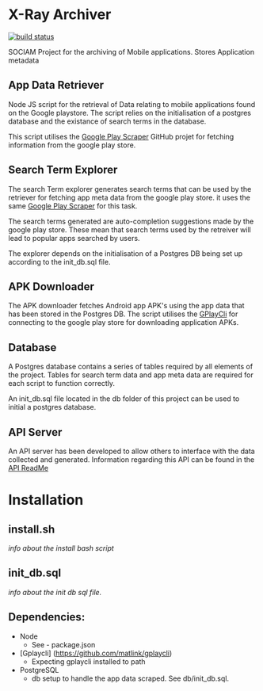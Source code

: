 # X-Ray Archiver

[![build status](https://circleci.com/gh/sociam/xray-archiver.png?circle-token=:circle-token)](https://circleci.com/gh/sociam/xray-archiver)

SOCIAM Project for the archiving of Mobile applications. Stores Application metadata

## App Data Retriever
Node JS script for the retrieval of Data relating to mobile applications found on the Google playstore. The script relies on the initialisation of a postgres database and the existance of search terms in the database.

This script utilises the [Google Play Scraper](https://github.com/facundoolano/google-play-scraper) GitHub projet for fetching information from the google play store.

## Search Term Explorer
The search Term explorer generates search terms that can be used by the retriever for fetching app meta data from the google play store. it uses the same [Google Play Scraper](https://github.com/facundoolano/google-play-scraper) for this task.

The search terms generated are auto-completion suggestions made by the google play store. These mean that search terms used by the retreiver will lead to popular apps searched by users.

The explorer depends on the initialisation of a Postgres DB being set up according to the init_db.sql file.

## APK Downloader
The APK downloader fetches Android app APK's using the app data that has been stored in the Postgres DB. The script utilises the [GPlayCli](https://github.com/matlink/gplaycli) for connecting to the google play store for downloading application APKs.

## Database
A Postgres database contains a series of tables required by all elements of the project. Tables for search term data and app meta data are required for each script to function correctly.

An init_db.sql file located in the db folder of this project can be used to initial a postgres database.

## API Server
An API server has been developed to allow others to interface with the data collected and generated. Information regarding this API can be found in the [API ReadMe](https://github.com/sociam/xray-archiver/tree/develop/pipeline/apiserv)

# Installation

## install.sh
*info about the install bash script*

## init_db.sql
*info about the init db sql file.*

## Dependencies:
* Node 
    * See - package.json
* [Gplaycli] (https://github.com/matlink/gplaycli)
    * Expecting gplaycli installed to path
* PostgreSQL 
    * db setup to handle the app data scraped. See db/init_db.sql. 
